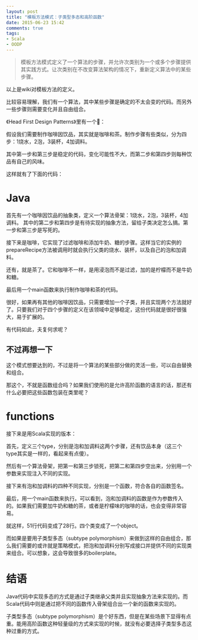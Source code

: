 ```yaml
---
layout: post
title: "模板方法模式：子类型多态和高阶函数"
date: 2015-06-23 15:42
comments: true
tags:
- Scala
- OODP
---
```


> 模板方法模式定义了一个算法的步骤，并允许次类别为一个或多个步骤提供其实践方式。让次类别在不改变算法架构的情况下，重新定义算法中的某些步骤。

以上是wiki对模板方法的定义。

比较容易理解，我们有一个算法，其中某些步骤是确定的不太会变的代码。而另外一些步骤则需要变化并且自由组合。

《Head First Design Patterns》里有一个🌰：

假设我们需要制作咖啡因饮品，其实就是咖啡和茶。制作步骤有些类似，分为四步：1烧水，2泡，3装杯，4加调料。

其中第一步和第三步是稳定的代码，变化可能性不大，而第二步和第四步则每种饮品有自己的风味。

这样就有了下面的代码：

# Java

<script src="http://gist-it.appspot.com/https://github.com/cuipengfei/BlogCode/blob/master/OODPFP/src/main/java/templatemethodJ/CaffeineBeverage.java?slice=1:&footer=minimal">
</script>

首先有一个咖啡因饮品的抽象类，定义一个算法骨架：1烧水，2泡，3装杯，4加调料。
其中的第二步和第四步是有待实现的抽象方法，留给子类决定怎么搞。第一步和第三步是写死的。

<script src="http://gist-it.appspot.com/https://github.com/cuipengfei/BlogCode/blob/master/OODPFP/src/main/java/templatemethodJ/Coffee.java?slice=1:">
</script>

接下来是咖啡，它实现了过滤咖啡和添加牛奶、糖的步骤。这样当它的实例的prepareRecipe方法被调用时就会执行父类的烧水、装杯，以及自己的泡和加调料。

<script src="http://gist-it.appspot.com/https://github.com/cuipengfei/BlogCode/blob/master/OODPFP/src/main/java/templatemethodJ/Tea.java?slice=1:">
</script>

还有，就是茶了。它和咖啡不一样，是用浸泡而不是过滤，加的是柠檬而不是牛奶和糖。

<script src="http://gist-it.appspot.com/https://github.com/cuipengfei/BlogCode/blob/master/OODPFP/src/main/java/templatemethodJ/BeverageTestDrive.java?slice=1:">
</script>

最后用一个main函数来执行制作咖啡和茶的代码。

很好，如果再有其他的咖啡因饮品，只需要增加一个子类，并且实现两个方法就好了。只要我们对于四个步骤的定义在该领域中足够稳定，这份代码就是很好很强大，易于扩展的。

有代码如此，夫复何求呢？

## 不过再想一下

这个模式想要达到的，不过是将一个算法的某些部分做的灵活一些，可以自由替换和组合。

那这个，不就是函数组合吗？如果我们使用的是允许高阶函数的语言的话，那还有什么必要把这些函数包装在类里呢？

# functions

接下来是用Scala实现的版本：

<script src="http://gist-it.appspot.com/https://github.com/cuipengfei/BlogCode/blob/master/OODPFP/src/main/scala/templatemethodS/Beverages.scala?slice=1:">
</script>

首先，定义三个type，分别是泡和加调料这两个步骤，还有饮品本身（这三个type其实是一样的，看起来有点傻）。

然后有一个算法骨架，把第一和第三步锁死，把第二和第四步空出来，分别用一个参数来实现注入不同的实现。

接下来有泡和加调料的四种不同实现，分别是一个函数，符合各自的函数签名。

最后，用一个main函数来执行。可以看到，泡和加调料的函数是作为参数传入的。如果我们需要加牛奶和糖的茶，或者是柠檬味的咖啡的话，也会变得非常容易。

就这样，51行代码变成了28行。四个类变成了一个object。

而如果是要用子类型多态（subtype polymorphism）来做到这样的自由组合，那么我们需要的或许就是策略模式，把泡和加调料分别写成接口并提供不同的实现类来组合。可以想象，这会导致很多的boilerplate。

# 结语

Java代码中实现多态的方式是通过子类继承父类并且实现抽象方法来实现的。而Scala代码中则是通过把不同的函数传入骨架组合出一个新的函数来实现的。

子类型多态（subtype polymorphism）是个好东西，但是在某些场景下显得有点重。能用高阶函数这种轻量级的方式来实现的时候，就没有必要选择子类型多态这种过重的方式。

